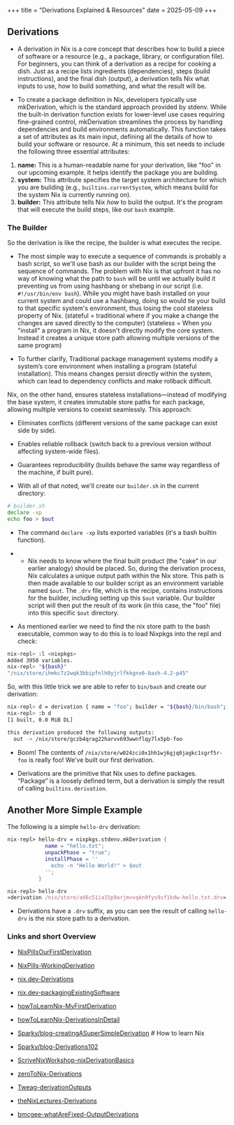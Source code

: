 +++
title = "Derivations Explained & Resources"
date = 2025-05-09
+++

## Derivations

- A derivation in Nix is a core concept that describes how to build a piece of software or a resource (e.g., a package, library, or configuration file). For beginners, you can think of a derivation as a recipe for cooking a dish. Just as a recipe lists ingredients (dependencies), steps (build instructions), and the final dish (output), a derivation tells Nix what inputs to use, how to build something, and what the result will be.

- To create a package definition in Nix, developers typically use mkDerivation, which is the standard approach provided by stdenv. While the built-in derivation function exists for lower-level use cases requiring fine-grained control, mkDerivation streamlines the process by handling dependencies and build environments automatically. This function takes a set of attributes as its main input, defining all the details of how to build your software or resource. At a minimum, this set needs to include the following three essential attributes:

1.  **name:** This is a human-readable name for your derivation, like "foo" in our upcoming example. It helps identify the package you are building.
2.  **system:** This attribute specifies the target system architecture for which you are building (e.g., `builtins.currentSystem`, which means build for the system Nix is currently running on).
3.  **builder:** This attribute tells Nix _how_ to build the output. It's the program that will execute the build steps, like our `bash` example.

### The Builder

So the derivation is like the recipe, the builder is what executes the recipe.

- The most simple way to execute a sequence of commands is probably a bash script, so we'll use bash as our builder with the script being the sequence of commands. The problem with Nix is that upfront it has no way of knowing what the path to `bash` will be until we actually build it preventing us from using hashbang or shebang in our script (i.e. `#!/usr/bin/env bash`). While you might have bash installed on your current system and could use a hashbang, doing so would tie your build to that specific system's environment, thus losing the cool stateless property of Nix. (stateful = traditional where if you make a change the changes are saved directly to the computer) (stateless = When you "install" a program in Nix, it doesn't directly modify the core system. Instead it creates a unique store path allowing multiple versions of the same program)

- To further clarify, Traditional package management systems modify a system’s core environment when installing a program (stateful installation). This means changes persist directly within the system, which can lead to dependency conflicts and make rollback difficult.

Nix, on the other hand, ensures stateless installations—instead of modifying the base system, it creates immutable store paths for each package, allowing multiple versions to coexist seamlessly. This approach:

- Eliminates conflicts (different versions of the same package can exist side by side).

- Enables reliable rollback (switch back to a previous version without affecting system-wide files).

- Guarantees reproducibility (builds behave the same way regardless of the machine, if built pure).

- With all of that noted, we'll create our `builder.sh` in the current directory:

```bash
# builder.sh
declare -xp
echo foo > $out
```

- The command `declare -xp` lists exported variables (it's a bash builtin function).

- - Nix needs to know where the final built product (the "cake" in our earlier analogy) should be placed. So, during the derivation process, Nix calculates a unique output path within the Nix store. This path is then made available to our builder script as an environment variable named `$out`. The `.drv` file, which is the recipe, contains instructions for the builder, including setting up this `$out` variable. Our builder script will then put the result of its work (in this case, the "foo" file) into this specific `$out` directory.

- As mentioned earlier we need to find the nix store path to the bash executable, common way to do this is to load Nixpkgs into the repl and check:

```bash
nix-repl> :l <nixpkgs>
Added 3950 variables.
nix-repl> "${bash}"
"/nix/store/ihmkc7z2wqk3bbipfnlh0yjrlfkkgnv6-bash-4.2-p45"
```

So, with this little trick we are able to refer to `bin/bash` and create our derivation:

```bash
nix-repl> d = derivation { name = "foo"; builder = "${bash}/bin/bash"; args = [ ./builder.sh ]; system = builtins.currentSystem; }
nix-repl> :b d
[1 built, 0.0 MiB DL]

this derivation produced the following outputs:
  out -> /nix/store/gczb4qrag22harvv693wwnflqy7lx5pb-foo
```

- Boom! The contents of `/nix/store/w024zci0x1hh1wj6gjq0jagkc1sgrf5r-foo` is really foo! We've built our first derivation.

- Derivations are the primitive that Nix uses to define packages. “Package” is a loosely defined term, but a derivation is simply the result of calling `builtins.derivation`.

## Another More Simple Example

The following is a simple `hello-drv` derivation:

```nix
nix-repl> hello-drv = nixpkgs.stdenv.mkDerivation {
            name = "hello.txt";
            unpackPhase = "true";
            installPhase = ''
              echo -n "Hello World!" > $out
            '';
          }

nix-repl> hello-drv
«derivation /nix/store/ad6c51ia15p9arjmvvqkn9fys9sf1kdw-hello.txt.drv»
```

- Derivations have a `.drv` suffix, as you can see the result of calling `hello-drv` is the nix store path to a derivation.

### Links and short Overview

- [NixPillsOurFirstDerivation](https://nixos.org/guides/nix-pills/06-our-first-derivation)

- [NixPills-WorkingDerivation](https://nixos.org/guides/nix-pills/07-working-derivation)

- [nix.dev-Derivations](https://nix.dev/manual/nix/2.24/language/derivations)

- [nix.dev-packagingExistingSoftware](https://nix.dev/tutorials/packaging-existing-software)

- [howToLearnNix-MyFirstDerivation](https://ianthehenry.com/posts/how-to-learn-nix/my-first-derivation/)

- [howToLearnNix-DerivationsInDetail](https://ianthehenry.com/posts/how-to-learn-nix/derivations-in-detail/)

- [Sparky/blog-creatingASuperSimpleDerivation](https://www.sam.today/blog/creating-a-super-simple-derivation-learning-nix-pt-3) # How to learn Nix

- [Sparky/blog-Derivations102](https://www.sam.today/blog/derivations-102-learning-nix-pt-4)

- [ScriveNixWorkshop-nixDerivationBasics](https://scrive.github.io/nix-workshop/04-derivations/01-derivation-basics.html)

- [zeroToNix-Derivations](https://zero-to-nix.com/concepts/derivations/)

- [Tweag-derivationOutputs](https://www.tweag.io/blog/2021-02-17-derivation-outputs-and-output-paths/)

- [theNixLectures-Derivations](https://ayats.org/blog/nix-tuto-2)

- [bmcgee-whatAreFixed-OutputDerivations](https://bmcgee.ie/posts/2023/02/nix-what-are-fixed-output-derivations-and-why-use-them/)
